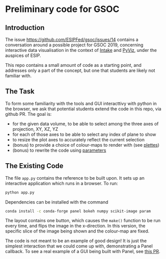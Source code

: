 Preliminary code for GSOC
=========================

Introduction
------------

The issue https://github.com/ESIPFed/gsoc/issues/14 contains a conversation around a possible
project for GSOC 2019, concerning interactive data visualisation in the context of 
[Intake](https://intake.readthedocs.io) and [PyViz](http://pyviz.org/index.html), under
the auspices of ESIP.

This repo contains a small amount of code as a starting point, and addresses only a part of the
concept, but one that students are likely not familiar with.

The Task
--------

To form some familiarity with the tools and GUI interacttivy with python in the browser,
we ask that potential students extend the code in this repo, via github PR. The goal is:

- for the given data volume, to be able to select among the three axes of projection, XY, XZ, YZ
- for each of those axes to be able to select any index of plane to show
- to resize the plot axes to accurately reflect the current selection
- (bonus) to provide a choice of colour-maps to render with (see 
  [plettes](https://bokeh.pydata.org/en/latest/docs/reference/palettes.html))
- (bonus) to rewrite the code using [parameters](https://panel.pyviz.org/user_guide/Param.html)

The Existing Code
-----------------

The file `app.py` contains the reference to be built upon. It sets up an interactive application which
runs in a browser. To run:
```bash
python app.py
```
Dependencies can be installed with the command
```bash
conda install -c conda-forge panel bokeh numpy scikit-image param
```

The layout contains one button, which causes the `make()` function to be run every time, and flips
the image in the x-direction. In this version, the specific slice of the image being shown and the
colour-map are fixed.

The code is not meant to be an example of good design! It is just the simplest interaction that we
could come up with, demonstrating a Panel callback. To see a real example of a GUI being built with
Panel, see [this PR](https://github.com/intake/intake/pull/286).

